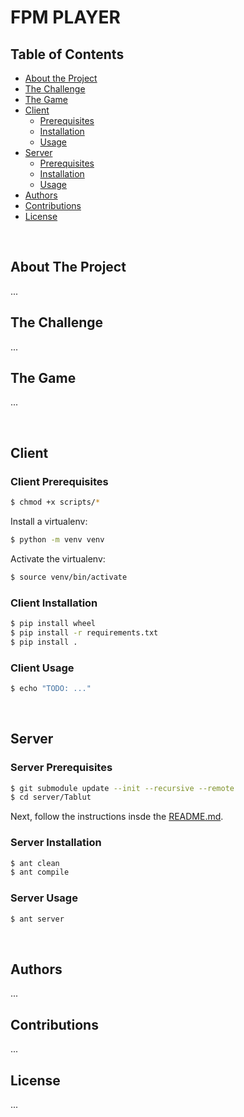 # FPM PLAYER

<!-- TABLE OF CONTENTS -->

## Table of Contents

- [About the Project](#about-the-project)
- [The Challenge](#the-challenge)
- [The Game](#the-game)
- [Client](#client)
  - [Prerequisites](#client-prerequisites)
  - [Installation](#client-installation)
  - [Usage](#client-usage)
- [Server](#server)
  - [Prerequisites](#server-prerequisites)
  - [Installation](#server-installation)
  - [Usage](#server-usage)
- [Authors](#authors)
- [Contributions](#contributions)
- [License](#license)

<!-- ---------------------------------------------------------------------- -->
<br>
<!-- ---------------------------------------------------------------------- -->

## About The Project

...

## The Challenge

...

## The Game

...

<!-- ---------------------------------------------------------------------- -->
<br>
<!-- ---------------------------------------------------------------------- -->

## Client

### Client Prerequisites

```sh
$ chmod +x scripts/*
```

Install a virtualenv:

```sh
$ python -m venv venv
```

Activate the virtualenv:

```sh
$ source venv/bin/activate
```

<!-- ---------------------------------------------------------------------- -->

### Client Installation

```sh
$ pip install wheel
$ pip install -r requirements.txt
$ pip install .
```

<!-- ---------------------------------------------------------------------- -->

### Client Usage

```sh
$ echo "TODO: ..."
```

<!-- ---------------------------------------------------------------------- -->
<br>
<!-- ---------------------------------------------------------------------- -->

## Server

### Server Prerequisites

```sh
$ git submodule update --init --recursive --remote
$ cd server/Tablut
```

Next, follow the instructions insde the [README.md](https://github.com/AGalassi/TablutCompetition/blob/master/README.md).

### Server Installation

```sh
$ ant clean
$ ant compile
```

### Server Usage

```sh
$ ant server
```

<!-- ---------------------------------------------------------------------- -->
<br>
<!-- ---------------------------------------------------------------------- -->

## Authors

...

## Contributions

...

## License

...
